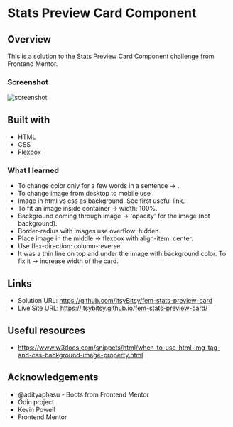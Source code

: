 # Stats Preview Card Component
 
## Overview

This is a solution to the Stats Preview Card Component challenge from Frontend Mentor.

### Screenshot

![screenshot](https://github.com/ltsyBitsy/fem-stats-preview-card/blob/main/images/screenshot.jpg)

## Built with

  * HTML
  * CSS
  * Flexbox

### What I learned

* To change color only for a few words in a sentence -> <span>.
* To change image from desktop to mobile use <picture>.
* Image in html vs css as background. See first useful link.
* To fit an image inside container -> width: 100%.
* Background coming through image -> 'opacity' for the image (not background).
* Border-radius with images use overflow: hidden.
* Place image in the middle -> flexbox with align-item: center.
* Use flex-direction: column-reverse.
* It was a thin line on top and under the image with background color. To fix it  ->   increase width of the card. 

## Links

* Solution URL: https://github.com/ltsyBitsy/fem-stats-preview-card
* Live Site URL: https://ltsybitsy.github.io/fem-stats-preview-card/

## Useful resources

* https://www.w3docs.com/snippets/html/when-to-use-html-img-tag-and-css-background-image-property.html

## Acknowledgements

* @adityaphasu - Boots from Frontend Mentor
* Odin project
* Kevin Powell
* Frontend Mentor